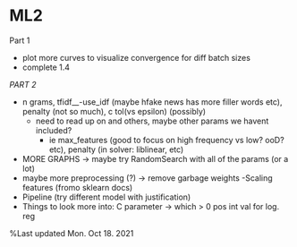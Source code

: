 # ML2
Part 1
- plot more curves to visualize convergence for diff batch sizes
- complete 1.4

*PART 2*
- n grams, tfidf__-use_idf (maybe hfake news has more filler words etc), penalty (not so much), c tol(vs epsilon) (possibly)
    - need to read up on and others, maybe other params we havent included? 
      - ie max_features (good to focus on high frequency vs low? ooD? etc), penalty (in solver: liblinear, etc)
- MORE GRAPHS
-> maybe try RandomSearch with all of the params (or a lot)
- maybe more preprocessing (?)
  -> remove garbage weights
-Scaling features (fromo sklearn docs)
- Pipeline (try different model with justification)
- Things to look more into: C parameter -> which > 0 pos int val for log. reg

%Last updated Mon. Oct 18. 2021
